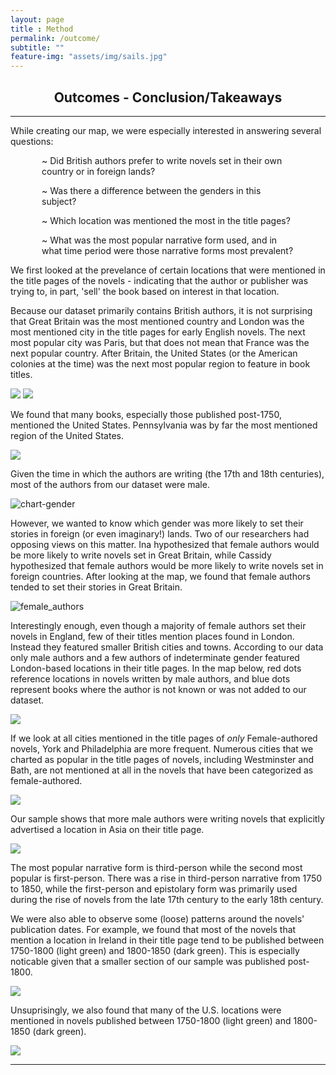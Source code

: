 ```yaml
---
layout: page
title : Method
permalink: /outcome/
subtitle: ""
feature-img: "assets/img/sails.jpg"
---
```

<html>
  <head>
    <meta name="viewport" content="width=device-width, initial-scale=1">
  </head>
  <body>
    <h2 style="text-align:center">Outcomes - Conclusion/Takeaways</h2>
    <hr>
  
<p>While creating our map, we were especially interested in answering several questions:</p>
 
<p style="margin-left: 50px; margin-right: 50px"> ~ Did British authors prefer to write novels set in their own country or in foreign lands?</p>
<p style="margin-left: 50px; margin-right: 50px"> ~ Was there a difference between the genders in this subject?</p>
<p style="margin-left: 50px; margin-right: 50px"> ~ Which location was mentioned the most in the title pages?</p>
<p style="margin-left: 50px; margin-right: 50px"> ~ What was the most popular narrative form used, and in what time period were those narrative forms most prevalent?</p>

<p> We first looked at the prevelance of certain locations that were mentioned in the title pages of the novels - indicating that the author or publisher was trying to, in part, 'sell' the book based on interest in that location.</p> 

<p>Because our dataset primarily contains British authors, it is not surprising that Great Britain was the most mentioned country and London was the most mentioned city in the title pages for early English novels. The next most popular city was Paris, but that does not mean that France was the next popular country. After Britain, the United States (or the American colonies at the time) was the next most popular region to feature in book titles.</p>

<img src="{{ site.baseurl }}/assets/img/outcome/outcome_popularlocations_updated.jpg">
<img src="{{ site.baseurl }}/assets/img/outcome/outcome_cities.jpg">

<p>We found that many books, especially those published post-1750, mentioned the United States. Pennsylvania was by far the most mentioned region of the United States.</p>

<img src="{{ site.baseurl }}/assets/img/outcome/outcome_locations_USregions.png">

<p>Given the time in which the authors are writing (the 17th and 18th centuries), most of the authors from our dataset were male.</P>

<img src="{{ site.baseurl }}/assets/img/outcome/chart-gender.jpg" alt="chart-gender">

<p>However, we wanted to know which gender was more likely to set their stories in foreign (or even imaginary!) lands. Two of our researchers had opposing views on this matter. Ina hypothesized that female authors would be more likely to write novels set in Great Britain, while Cassidy hypothesized that female authors would be more likely to write novels set in foreign countries. After looking at the map, we found that female authors tended to set their stories in Great Britain.</p>

<img src="{{ site.baseurl }}/assets/img/outcome/outcome_popularity_female.png" alt="female_authors">
  
<p>Interestingly enough, even though a majority of female authors set their novels in England, few of their titles mention places found in London. Instead they featured smaller British cities and towns. According to our data only male authors and a few authors of indeterminate gender featured London-based locations in their title pages. In the map below, red dots reference locations in novels written by male authors, and blue dots represent books where the author is not known or was not added to our dataset.  
</p>

<img src="{{ site.baseurl }}/assets/img/outcome/gender_London.png">

<p>If we look at all cities mentioned in the title pages of <i>only</i> Female-authored novels, York and Philadelphia are more frequent. Numerous cities that we charted as popular in the title pages of novels, including Westminster and Bath, are not mentioned at all in the novels that have been categorized as female-authored.</p>
  
<img src="{{ site.baseurl }}/assets/img/outcome/outcome_cities_female.jpg">

<p> Our sample shows that more male authors were writing novels that explicitly advertised a location in Asia on their title page.</p>

<img src="{{ site.baseurl }}/assets/img/outcome/outcome_gender_Asia.png">

<p>The most popular narrative form is third-person while the second most popular is first-person. There was a rise in third-person narrative from 1750 to 1850, while the first-person and epistolary form was primarily used during the rise of novels from the late 17th century to the early 18th century. 
</p>

<p> We were also able to observe some (loose) patterns around the novels' publication dates. For example, we found that most of the novels that mention a location in Ireland in their title page tend to be published between 1750-1800 (light green) and 1800-1850 (dark green). This is especially noticable given that a smaller section of our sample was published post-1800.</p>

<img src="{{ site.baseurl }}/assets/img/outcome/dates_Ireland.png">

<p> Unsuprisingly, we also found that many of the U.S. locations were mentioned in novels published between 1750-1800 (light green) and 1800-1850 (dark green).</p>
  
<img src="{{ site.baseurl }}/assets/img/outcome/dates_US.png">

<hr> 
